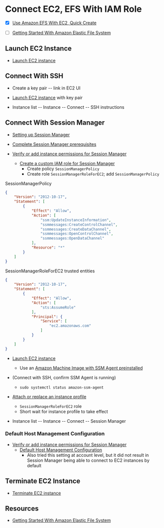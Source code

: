 # Connect EC2, EFS With IAM Role

- [x] [Use Amazon EFS With EC2, Quick Create](https://docs.aws.amazon.com/AWSEC2/latest/UserGuide/AmazonEFS.html)

- [ ] [Getting Started With Amazon Elastic File System](https://docs.aws.amazon.com/efs/latest/ug/getting-started.html)

## Launch EC2 Instance

- [Launch EC2 instance](https://eu-north-1.console.aws.amazon.com/ec2/home?region=eu-north-1#Home:)

## Connect With SSH

- Create a key pair -- link in EC2 UI

- [Launch EC2 instance](https://eu-north-1.console.aws.amazon.com/ec2/home?region=eu-north-1#Home:) with key pair

- Instance list -- Instance -- Connect -- SSH instructions

## Connect With Session Manager

- [Setting up Session Manager](https://docs.aws.amazon.com/systems-manager/latest/userguide/session-manager-getting-started.html)

- [Complete Session Manager prerequisites](https://docs.aws.amazon.com/systems-manager/latest/userguide/session-manager-prerequisites.html)

- [Verify or add instance permissions for Session Manager](https://docs.aws.amazon.com/systems-manager/latest/userguide/session-manager-getting-started-instance-profile.html)
  - [Create a custom IAM role for Session Manager](https://docs.aws.amazon.com/systems-manager/latest/userguide/getting-started-create-iam-instance-profile.html)
    - Create policy `SessionManagerPolicy`
    - Create role `SessionManagerRoleForEC2`; add `SessionManagerPolicy`

SessionManagerPolicy

```json
{
    "Version": "2012-10-17",
    "Statement": [
        {
            "Effect": "Allow",
            "Action": [
                "ssm:UpdateInstanceInformation",
                "ssmmessages:CreateControlChannel",
                "ssmmessages:CreateDataChannel",
                "ssmmessages:OpenControlChannel",
                "ssmmessages:OpenDataChannel"
            ],
            "Resource": "*"
        }
    ]
}
```

SessionManagerRoleForEC2 trusted entities

```json
{
    "Version": "2012-10-17",
    "Statement": [
        {
            "Effect": "Allow",
            "Action": [
                "sts:AssumeRole"
            ],
            "Principal": {
                "Service": [
                    "ec2.amazonaws.com"
                ]
            }
        }
    ]
}
```

- [Launch EC2 instance](https://eu-north-1.console.aws.amazon.com/ec2/home?region=eu-north-1#Home:)
  - Use an [Amazon Machine Image with SSM Agent preinstalled](https://docs.aws.amazon.com/systems-manager/latest/userguide/ami-preinstalled-agent.html)

- (Connect with SSH, confirm SSM Agent is running)
  - `sudo systemctl status amazon-ssm-agent`

- [Attach or replace an instance profile](https://aws.amazon.com/premiumsupport/knowledge-center/attach-replace-ec2-instance-profile/)
  - `SessionManagerRoleForEC2` role
  - Short wait for instance profile to take effect

- Instance list -- Instance -- Connect -- Session Manager

### Default Host Management Configuration

- [Verify or add instance permissions for Session Manager](https://docs.aws.amazon.com/systems-manager/latest/userguide/session-manager-getting-started-instance-profile.html)
  - [Default Host Management Configuration](https://docs.aws.amazon.com/systems-manager/latest/userguide/managed-instances-default-host-management.html)
    - Also tried this setting at account level, but it did not result in Session Manager being able to connect to EC2 instances by default

## Terminate EC2 Instance

- [Terminate EC2 instance](https://eu-north-1.console.aws.amazon.com/ec2/home?region=eu-north-1#Home:)

## Resources

- [Getting Started With Amazon Elastic File System](https://docs.aws.amazon.com/efs/latest/ug/getting-started.html)
